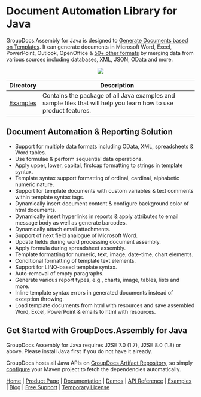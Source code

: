 # Document Automation Library for Java

GroupDocs.Assembly for Java is designed to [Generate Documents based on Templates](https://products.groupdocs.com/assembly/java). It can generate documents in Microsoft Word, Excel, PowerPoint, Outlook, OpenOffice & [50+ other formats](https://docs.groupdocs.com/assembly/java/supported-document-formats/) by merging data from various sources including databases, XML, JSON, OData and more. 

<p align="center">

  <a title="Download complete GroupDocs.Assembly for Java source code" href="https://github.com/groupdocs-assembly/GroupDocs.Assembly-for-Java/archive/master.zip">
	<img src="https://raw.github.com/AsposeExamples/java-examples-dashboard/master/images/downloadZip-Button-Large.png" />
  </a>
</p>

Directory | Description
--------- | -----------
[Examples](https://github.com/groupdocs-assembly/GroupDocs.Assembly-for-Java/tree/master/Examples)  | Contains the package of all Java examples and sample files that will help you learn how to use product features. 

## Document Automation & Reporting Solution

- Support for multiple data formats including OData, XML, spreadsheets & Word tables.
- Use formulae & perform sequential data operations.
- Apply upper, lower, capital, firstcap formatting to strings in template syntax.
- Template syntax support formatting of ordinal, cardinal, alphabetic numeric nature.
- Support for template documents with custom variables & text comments within template syntax tags.
- Dynamically insert document content & configure background color of html documents.
- Dynamically insert hyperlinks in reports & apply attributes to email message body as well as generate barcodes.
- Dynamically attach email attachments.
- Support of next field analogue of Microsoft Word.
- Update fields during word processing document assembly.
- Apply formula during spreadsheet assembly.
- Template formatting for numeric, text, image, date-time, chart elements.
- Conditional formatting of template text elements.
- Support for LINQ-based template syntax.
- Auto-removal of empty paragraphs.
- Generate various report types, e.g., charts, image, tables, lists and more.
- Inline template syntax errors in generated documents instead of exception throwing.
- Load template documents from html with resources and save assembled Word, Excel, PowerPoint & emails to html with resources.

## Get Started with GroupDocs.Assembly for Java

GroupDocs.Assembly for Java requires J2SE 7.0 (1.7), J2SE 8.0 (1.8) or above. Please install Java first if you do not have it already. 

GroupDocs hosts all Java APIs on [GroupDocs Artifact Repository](https://artifact.groupdocs.com/webapp/#/artifacts/browse/tree/General/repo/com/groupdocs/groupdocs-assembly), so simply [configure](https://docs.groupdocs.com/assembly/java/installation/) your Maven project to fetch the dependencies automatically.


[Home](https://www.groupdocs.com/) | [Product Page](https://products.groupdocs.com/assembly/java) | [Documentation](https://docs.groupdocs.com/assembly/java/) | [Demos](https://products.groupdocs.app/assembly/family) | [API Reference](https://apireference.groupdocs.com/java/assembly) | [Examples](https://github.com/groupdocs-assembly/GroupDocs.assembly-for-Java/tree/master/Examples) | [Blog](https://blog.groupdocs.com/category/assembly/) | [Free Support](https://forum.groupdocs.com/c/assembly) | [Temporary License](https://purchase.groupdocs.com/temporary-license)
